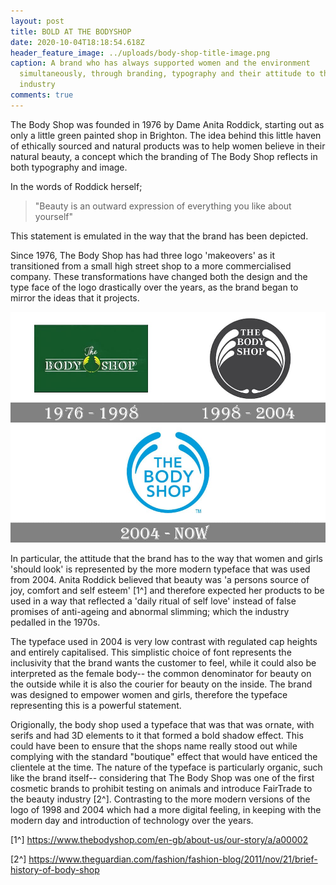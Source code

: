 ```yaml
---
layout: post
title: BOLD AT THE BODYSHOP
date: 2020-10-04T18:18:54.618Z
header_feature_image: ../uploads/body-shop-title-image.png
caption: A brand who has always supported women and the environment
  simultaneously, through branding, typography and their attitude to the beauty
  industry
comments: true
---
```

The Body Shop was founded in 1976 by Dame Anita Roddick, starting out as only a little green painted shop in Brighton. The idea behind this little haven of ethically sourced and natural products was to help women believe in their natural beauty, a concept which the branding of The Body Shop reflects in both typography and image.

In the words of Roddick herself; 

> "Beauty is an outward expression of everything you like about yourself" 

This statement is emulated in the way that the brand has been depicted. 

Since 1976, The Body Shop has had three logo 'makeovers' as it transitioned from a small high street shop to a more commercialised company. These transformations have changed both the design and the type face of the logo drastically over the years, as the brand began to mirror the ideas that it projects. 

![](../uploads/the-body-shop-logo-history.jpg)

In particular, the attitude that the brand has to the way that women and girls 'should look' is represented by the more modern typeface that was used from 2004. Anita Roddick believed that beauty was 'a persons source of joy, comfort and self esteem' \[1^] and therefore expected her products to be used in a way that reflected a 'daily ritual of self love' instead of false promises of anti-ageing and abnormal slimming; which the industry pedalled in the 1970s. 

The typeface used in 2004 is very low contrast with regulated cap heights and entirely capitalised. This simplistic choice of font represents the inclusivity that the brand wants the customer to feel, while it could also be interpreted as the female body-- the common denominator for beauty on the outside while it is also the courier for beauty on the inside. The brand was designed to empower women and girls, therefore the typeface representing this is a powerful statement. 

Origionally, the body shop used a typeface that was that was ornate, with serifs and had 3D elements to it that formed a bold shadow effect. This could have been to ensure that the shops name really stood out while complying with the standard "boutique" effect that would have enticed the clientele at the time. The nature of the typeface is particularly organic, such like the brand itself-- considering that The Body Shop was one of the first cosmetic brands to prohibit testing on animals and introduce FairTrade to the beauty industry \[2^]. Contrasting to the more modern versions of the logo of 1998 and 2004 which had a more digital feeling, in keeping with the modern day and introduction of technology over the years. 



\[1^] https://www.thebodyshop.com/en-gb/about-us/our-story/a/a00002

\[2^] <https://www.theguardian.com/fashion/fashion-blog/2011/nov/21/brief-history-of-body-shop>